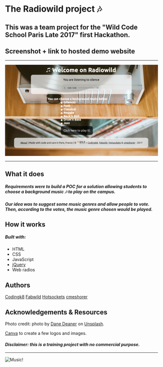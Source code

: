 # The Radiowild project :notes:

## This was a team project for the "Wild Code School Paris Late 2017" first Hackathon.

## Screenshot + link to hosted demo website

---

<p align="center"><a src="https://codingk8.github.io/radiowild/"><img src="https://github.com/codingk8/radiowild/blob/master/images/radiowild1650.png" alt="Radiowild ReadMe logo"></a></p>
  
---

## What it does

##### Requirements were to build a POC for a solution allowing students to choose a background music :notes: to play on the campus.

##### Our idea was to suggest some music genres and allow people to vote. Then, according to the votes, the music genre chosen would be played.

## How it works

##### Built with:
* HTML
* CSS
* JavaScript
* [jQuery](https://jquery.com/)
* Web radios

## Authors

[Codingk8](https://twitter.com/codingk8)
[Fabwild](https://github.com/FabWild)
[Hotsockets](https://github.com/Hotsockets)
[cmeshorer](https://github.com/cmeshorer)

## Acknowledgements & Resources

Photo credit: photo by [Dane Deaner](https://unsplash.com/@danedeaner?utm_medium=referral&utm_campaign=photographer-credit&utm_content=creditBadge) on [Unsplash](https://unsplash.com).

[Canva](https://canva.com) to create a few logos and images.

#### *Disclaimer: this is a training project with no commercial purpose.*

---

<p align"center"><img src="https://media.giphy.com/media/l46CqqobS7VRaIpSE/giphy.gif" alt="Music!"></p>
  


